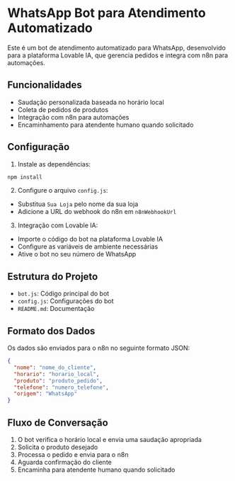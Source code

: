 # WhatsApp Bot para Atendimento Automatizado

Este é um bot de atendimento automatizado para WhatsApp, desenvolvido para a plataforma Lovable IA, que gerencia pedidos e integra com n8n para automações.

## Funcionalidades

- Saudação personalizada baseada no horário local
- Coleta de pedidos de produtos
- Integração com n8n para automações
- Encaminhamento para atendente humano quando solicitado

## Configuração

1. Instale as dependências:
```bash
npm install
```

2. Configure o arquivo `config.js`:
- Substitua `Sua Loja` pelo nome da sua loja
- Adicione a URL do webhook do n8n em `n8nWebhookUrl`

3. Integração com Lovable IA:
- Importe o código do bot na plataforma Lovable IA
- Configure as variáveis de ambiente necessárias
- Ative o bot no seu número de WhatsApp

## Estrutura do Projeto

- `bot.js`: Código principal do bot
- `config.js`: Configurações do bot
- `README.md`: Documentação

## Formato dos Dados

Os dados são enviados para o n8n no seguinte formato JSON:

```json
{
  "nome": "nome_do_cliente",
  "horario": "horario_local",
  "produto": "produto_pedido",
  "telefone": "numero_telefone",
  "origem": "WhatsApp"
}
```

## Fluxo de Conversação

1. O bot verifica o horário local e envia uma saudação apropriada
2. Solicita o produto desejado
3. Processa o pedido e envia para o n8n
4. Aguarda confirmação do cliente
5. Encaminha para atendente humano quando solicitado 